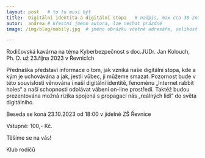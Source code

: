 ```yaml
---
layout: post   # to tu musí být
title:  Digitální identita a digitální stopa   # nadpis, max cca 30 znaků (vyzkoušet)
autor:  andrea # křestní jméno autora, lze nechat prázdné
image: /img/blog/mobily.jpg  # jméno obrázku včetně adresáře, velikost 900x600

---
```

Rodičovská kavárna na téma Kyberbezpečnost s doc.JUDr. Jan Kolouch, Ph. D. už 23.října 2023 v Řevnicích

<!--vice-->

Přednáška představí informace o tom, jak vzniká naše digitální stopa, kde a kým je uchovávána a jak, jestli vůbec, ji můžeme smazat. Pozornost bude v této souvislosti věnována i naší digitální identitě, fenoménu „Internet rabbit holes“ a naší schopnosti odolávat vábení on-line prostředí. Taktéž budou prezentována možná rizika spojená s propagací nás „reálných lidí“ do světa digitálního.

Beseda se koná 23.10.2023 od 18:00 v jídelně ZŠ Řevnice

Vstupné: 100,- Kč.

Těšíme se na vás! 

Klub rodičů



<!--quote-->
